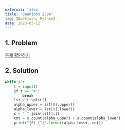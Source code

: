 ```yaml
---
external: false
title: "Baekjoon 2386"
tag: [Baekjoon, Python]
date: 2023-03-12
---
```


## 1. Problem

[문제 확인하기](https://www.acmicpc.net/problem/2386)

## 2. Solution

```python
while 42:
    t = input()
    if t == '#':
        break
    lst = t.split()
    alpha_upper = lst[0].upper()
    alpha_lower = lst[0].lower()
    s = " ".join(lst[1:])
    cnt = s.count(alpha_upper) + s.count(alpha_lower)
    print("{0} {1}".format(alpha_lower, cnt))
```
